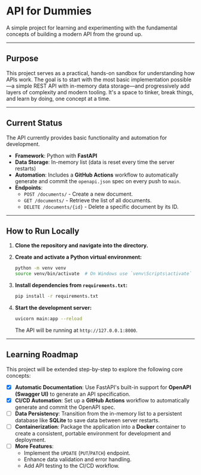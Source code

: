 # API for Dummies

A simple project for learning and experimenting with the fundamental concepts of building a modern API from the ground up.

---

## Purpose

This project serves as a practical, hands-on sandbox for understanding how APIs work. The goal is to start with the most basic implementation possible—a simple REST API with in-memory data storage—and progressively add layers of complexity and modern tooling. It's a space to tinker, break things, and learn by doing, one concept at a time.

---

## Current Status

The API currently provides basic functionality and automation for development.

* **Framework**: Python with **FastAPI**
* **Data Storage**: In-memory list (data is reset every time the server restarts)
* **Automation**: Includes a **GitHub Actions** workflow to automatically generate and commit the `openapi.json` spec on every push to `main`.
* **Endpoints**:
    * `POST /documents/` - Create a new document.
    * `GET /documents/` - Retrieve the list of all documents.
    * `DELETE /documents/{id}` - Delete a specific document by its ID.

---

## How to Run Locally

1.  **Clone the repository and navigate into the directory.**

2.  **Create and activate a Python virtual environment:**
    ```bash
    python -m venv venv
    source venv/bin/activate  # On Windows use `venv\Scripts\activate`
    ```

3.  **Install dependencies from `requirements.txt`:**
    ```bash
    pip install -r requirements.txt
    ```

4.  **Start the development server:**
    ```bash
    uvicorn main:app --reload
    ```
    The API will be running at `http://127.0.0.1:8000`.

---

## Learning Roadmap

This project will be extended step-by-step to explore the following core concepts:

* [x] **Automatic Documentation**: Use FastAPI's built-in support for **OpenAPI (Swagger UI)** to generate an API specification.
* [x] **CI/CD Automation**: Set up a **GitHub Actions** workflow to automatically generate and commit the OpenAPI spec.
* [ ] **Data Persistency**: Transition from the in-memory list to a persistent database like **SQLite** to save data between server restarts.
* [ ] **Containerization**: Package the application into a **Docker** container to create a consistent, portable environment for development and deployment.
* [ ] **More Features**:
    * Implement the `UPDATE` (`PUT`/`PATCH`) endpoint.
    * Enhance data validation and error handling.
    * Add API testing to the CI/CD workflow.
